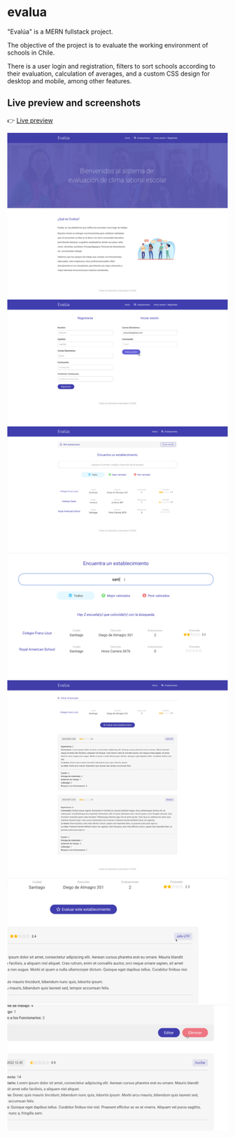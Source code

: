 # evalua

"Evalúa" is a MERN fullstack project.

The objective of the project is to evaluate the working environment of schools in Chile.

There is a user login and registration, filters to sort schools according to their evaluation, calculation of averages, and a custom CSS design for desktop and mobile, among other features.

## Live preview and screenshots

:point_right: [Live preview](http://ec2-54-83-122-169.compute-1.amazonaws.com)

![evalua-preview-1](https://github.com/rojaslabs/evalua/blob/main/evalua-preview-1.png?raw=true)
![evalua-preview-2](https://github.com/rojaslabs/evalua/blob/main/evalua-preview-2.png?raw=true)
![evalua-preview-3](https://github.com/rojaslabs/evalua/blob/main/evalua-preview-3.png?raw=true)
![evalua-preview-4](https://github.com/rojaslabs/evalua/blob/main/evalua-preview-4.png?raw=true)
![evalua-preview-5](https://github.com/rojaslabs/evalua/blob/main/evalua-preview-5.png?raw=true)
![evalua-preview-6](https://github.com/rojaslabs/evalua/blob/main/evalua-preview-6.png?raw=true)
![evalua-preview-7](https://github.com/rojaslabs/evalua/blob/main/evalua-preview-7.png?raw=true)
